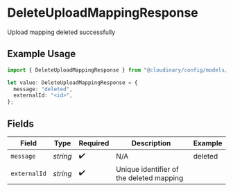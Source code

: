 # DeleteUploadMappingResponse

Upload mapping deleted successfully

## Example Usage

```typescript
import { DeleteUploadMappingResponse } from "@cloudinary/config/models/operations";

let value: DeleteUploadMappingResponse = {
  message: "deleted",
  externalId: "<id>",
};
```

## Fields

| Field                                    | Type                                     | Required                                 | Description                              | Example                                  |
| ---------------------------------------- | ---------------------------------------- | ---------------------------------------- | ---------------------------------------- | ---------------------------------------- |
| `message`                                | *string*                                 | :heavy_check_mark:                       | N/A                                      | deleted                                  |
| `externalId`                             | *string*                                 | :heavy_check_mark:                       | Unique identifier of the deleted mapping |                                          |